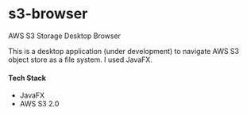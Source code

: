 # s3-browser
AWS S3 Storage Desktop Browser

This is a desktop application (under development) to navigate AWS S3 object store as a file system. I used JavaFX.

#### Tech Stack
* JavaFX
* AWS S3 2.0
